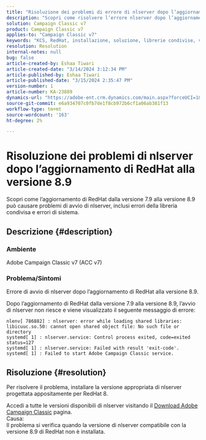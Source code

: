 ```yaml
---
title: "Risoluzione dei problemi di errore di nlserver dopo l’aggiornamento di RedHat alla versione 8.9"
description: "Scopri come risolvere l’errore nlserver dopo l’aggiornamento RedHat alla versione 8.9, compresi gli errori della libreria condivisa e i problemi del servizio Adobe Campaign Classic."
solution: Campaign Classic v7
product: Campaign Classic v7
applies-to: "Campaign Classic v7"
keywords: "KCS, RedHat, installazione, soluzione, librerie condivise, versione 7.9, versione 8.9, aggiornamento, nlserver, exit-code"
resolution: Resolution
internal-notes: null
bug: false
article-created-by: Eshaa Tiwari
article-created-date: "3/14/2024 3:12:34 PM"
article-published-by: Eshaa Tiwari
article-published-date: "3/15/2024 2:35:47 PM"
version-number: 1
article-number: KA-23889
dynamics-url: "https://adobe-ent.crm.dynamics.com/main.aspx?forceUCI=1&pagetype=entityrecord&etn=knowledgearticle&id=ff036546-15e2-ee11-904c-6045bd03c412"
source-git-commit: e6a934707c0fb7de1f8cb972b6cf1a06ab381f13
workflow-type: tm+mt
source-wordcount: '163'
ht-degree: 2%

---
```


# Risoluzione dei problemi di nlserver dopo l’aggiornamento di RedHat alla versione 8.9


Scopri come l’aggiornamento di RedHat dalla versione 7.9 alla versione 8.9 può causare problemi di avvio di nlserver, inclusi errori della libreria condivisa e errori di sistema.

## Descrizione {#description}


### Ambiente

Adobe Campaign Classic v7 (ACC v7)

### Problema/Sintomi

Errore di avvio di nlserver dopo l’aggiornamento di RedHat alla versione 8.9.

Dopo l’aggiornamento di RedHat dalla versione 7.9 alla versione 8.9, l’avvio di nlserver non riesce e viene visualizzato il seguente messaggio di errore:


```
nlenv[ 786882] : nlserver: error while loading shared libraries: libicuuc.so.50: cannot open shared object file: No such file or directory
systemd[ 1] : nlserver.service: Control process exited, code=exited status=127
systemd[ 1] : nlserver.service: Failed with result 'exit-code'.
systemd[ 1] : Failed to start Adobe Campaign Classic service.
```





## Risoluzione {#resolution}


Per risolvere il problema, installare la versione appropriata di nlserver progettata appositamente per RedHat 8.

Accedi a tutte le versioni disponibili di nlserver visitando il [Download Adobe Campaign Classic](https://experience.adobe.com/#/downloads/content/software-distribution/it/campaign.html) pagina.
<br>Causa: <br>
Il problema si verifica quando la versione di nlserver compatibile con la versione 8.9 di RedHat non è installata.
